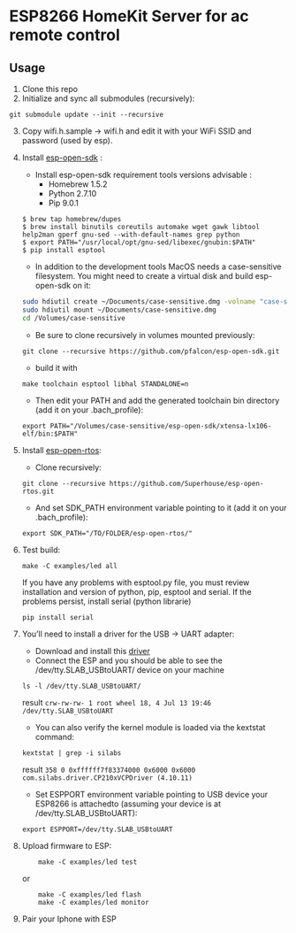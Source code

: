 # ESP8266 HomeKit Server for ac remote control

## Usage

1. Clone this repo
2. Initialize and sync all submodules (recursively):
  ```shell
  git submodule update --init --recursive
  ```
3. Copy wifi.h.sample -> wifi.h and edit it with your WiFi SSID and password (used by esp).
4. Install [esp-open-sdk](https://github.com/pfalcon/esp-open-sdk) :
    - Install esp-open-sdk requirement tools
    versions advisable :
        - Homebrew 1.5.2
        - Python 2.7.10
        - Pip 9.0.1
    ```shell
    $ brew tap homebrew/dupes
    $ brew install binutils coreutils automake wget gawk libtool help2man gperf gnu-sed --with-default-names grep python
    $ export PATH="/usr/local/opt/gnu-sed/libexec/gnubin:$PATH"
    $ pip install esptool
    ```
    
    - In addition to the development tools MacOS needs a case-sensitive filesystem.
    You might need to create a virtual disk and build esp-open-sdk on it:
    ```bash
    sudo hdiutil create ~/Documents/case-sensitive.dmg -volname "case-sensitive" -size 10g -fs "Case-sensitive HFS+"
    sudo hdiutil mount ~/Documents/case-sensitive.dmg
    cd /Volumes/case-sensitive
    ```
    
    - Be sure to clone recursively in volumes mounted previously:
    ```shell
    git clone --recursive https://github.com/pfalcon/esp-open-sdk.git
    ```
    
    - build it with
    ```shell
    make toolchain esptool libhal STANDALONE=n
    ```
    
    - Then edit your PATH and add the generated toolchain bin directory (add it on your .bach_profile):
    ```shell
    export PATH="/Volumes/case-sensitive/esp-open-sdk/xtensa-lx106-elf/bin:$PATH"
    ```
    
5. Install [esp-open-rtos](https://github.com/SuperHouse/esp-open-rtos):

    - Clone recursively:    
    ```shell
    git clone --recursive https://github.com/Superhouse/esp-open-rtos.git
    ```
    
    - And set SDK_PATH environment variable pointing to it (add it on your .bach_profile):  
    ```shell
    export SDK_PATH="/TO/FOLDER/esp-open-rtos/"
    ```
6. Test build:
    ```shell
    make -C examples/led all
    ```
    If you have any problems with esptool.py file, you must review installation and version of python, pip, esptool and serial.
    If the problems persist, install serial (python librarie)
    ```shell
    pip install serial
    ```
7. You’ll need to install a driver for the USB -> UART adapter:
    - Download and install this [driver](https://www.silabs.com/products/development-tools/software/usb-to-uart-bridge-vcp-drivers)
    - Connect the ESP and you should be able to see the /dev/tty.SLAB_USBtoUART/ device on your machine
    ```shell 
    ls -l /dev/tty.SLAB_USBtoUART/
    ```
    result `crw-rw-rw- 1 root wheel 18, 4 Jul 13 19:46 /dev/tty.SLAB_USBtoUART`
    - You can also verify the kernel module is loaded via the kextstat command:
    ```shell 
    kextstat | grep -i silabs
    ```
    result `358 0 0xffffff7f83374000 0x6000 0x6000 com.silabs.driver.CP210xVCPDriver (4.10.11)`

    - Set ESPPORT environment variable pointing to USB device your ESP8266 is attachedto (assuming your device is at /dev/tty.SLAB_USBtoUART):
    ```shell
    export ESPPORT=/dev/tty.SLAB_USBtoUART
    ```
8. Upload firmware to ESP:
    ```shell
        make -C examples/led test
    ```
      or
    ```shell
        make -C examples/led flash
        make -C examples/led monitor
    ```
9. Pair your Iphone with ESP
  

  
